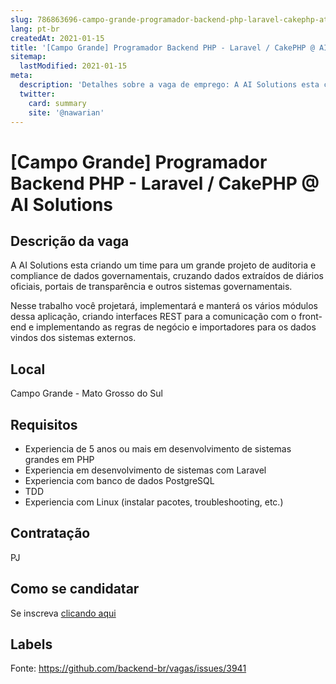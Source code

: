 ```yaml
---
slug: 786863696-campo-grande-programador-backend-php-laravel-cakephp-at-ai-solutions
lang: pt-br
createdAt: 2021-01-15
title: '[Campo Grande] Programador Backend PHP - Laravel / CakePHP @ AI Solutions - Vaga de Emprego'
sitemap:
  lastModified: 2021-01-15
meta:
  description: 'Detalhes sobre a vaga de emprego: A AI Solutions esta criando um time para um grande projeto de auditoria e compliance de dados governamentais, cruzando dados extraídos de diários oficiais, portais de transparência e outros sistemas governamentais. Nesse trabalho você projetará, implementará e manterá os vários módulos dessa aplicação, criando interfaces REST para a comunicação com o front-end e implementando as regras de negócio e importadores para os dados vindos dos sistemas externos.'
  twitter:
    card: summary
    site: '@nawarian'
---
```


# [Campo Grande] Programador Backend PHP - Laravel / CakePHP @ AI Solutions

## Descrição da vaga

A AI Solutions esta criando um time para um grande projeto de auditoria e compliance de dados governamentais, cruzando dados extraídos de diários oficiais, portais de transparência e outros sistemas governamentais.

Nesse trabalho você projetará, implementará  e manterá os vários módulos dessa aplicação, criando interfaces REST para a comunicação com o front-end e implementando as regras de negócio e importadores para os dados vindos dos sistemas externos.

## Local

Campo Grande - Mato Grosso do Sul

## Requisitos

* Experiencia de 5 anos ou mais em desenvolvimento de sistemas grandes em PHP
* Experiencia em desenvolvimento de sistemas com Laravel
* Experiencia com banco de dados PostgreSQL
* TDD
* Experiencia com Linux (instalar pacotes, troubleshooting, etc.)

## Contratação

PJ

## Como se candidatar

Se inscreva [clicando aqui](https://www.pyjobs.com.br/job/1989)

## Labels



Fonte: https://github.com/backend-br/vagas/issues/3941